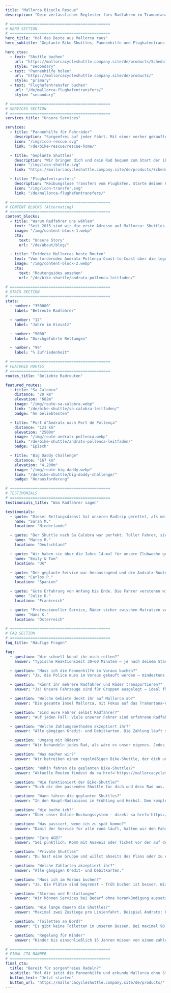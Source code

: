 ```yaml
---
title: "Mallorca Bicycle Rescue"
description: "Dein verlässlicher Begleiter fürs Radfahren im Tramuntana-Gebirge Mallorcas. Pannenhilfe, Shuttle-Services und Flughafentransfers für Radfahrer."

# ============================================
# HERO SECTION
# ============================================
hero_title: "Hol das Beste aus Mallorca raus"
hero_subtitle: "Geplante Bike-Shuttles, Pannenhilfe und Flughafentransfers – von Radfahrern für Radfahrer"

hero_ctas:
  - text: "Shuttle buchen"
    url: "https://mallorcacycleshuttle.company.site/de/products/Scheduled-Bike-Buses-c15728235"
    style: "secondary"
  - text: "Pannenhilfe holen"
    url: "https://mallorcacycleshuttle.company.site/de/products/"
    style: "primary"
  - text: "Flughafentransfer buchen"
    url: "/de/mallorca-flughafentransfers/"
    style: "secondary"

# ============================================
# SERVICES SECTION
# ============================================
services_title: "Unsere Services"

services:
  - title: "Pannenhilfe für Fahrräder"
    description: "Sorgenfrei auf jeder Fahrt. Mit einer vorher gekauften Police wirst du überall auf Mallorca abgeholt – wenn Bike oder Körper schlappmachen."
    icon: "/img/icon-rescue.svg"
    link: "/de/bike-rescue/rescue-home/"

  - title: "Geplante Shuttles"
    description: "Wir bringen dich und dein Rad bequem zum Start der ikonischen One-Way-Routen."
    icon: "/img/icon-shuttle.svg"
    link: "https://mallorcacycleshuttle.company.site/de/products/Scheduled-Bike-Buses-c15728235"

  - title: "Flughafentransfers"
    description: "Reibungslose Transfers vom Flughafen. Starte deinen Radurlaub stressfrei ab dem Moment der Landung."
    icon: "/img/icon-transfer.svg"
    link: "/de/mallorca-flughafentransfers/"

# ============================================
# CONTENT BLOCKS (Alternating)
# ============================================
content_blocks:
  - title: "Warum Radfahrer uns wählen"
    text: "Seit 2015 sind wir die erste Adresse auf Mallorca: Shuttles, islandweite Rettungen und ein Umgang mit Rädern, als wären es unsere eigenen. Freu dich auf ein freundliches, zuverlässiges Team, bequeme Busse und lokales Know-how, auf das du dich verlassen kannst."
    image: "/img/content-block-1.webp"
    cta:
      text: "Unsere Story"
      url: "/de/about/blog/"

  - title: "Entdecke Mallorcas beste Routen"
    text: "Vom fordernden Andratx-Pollença Coast-to-Coast über die legendären Anstiege von den Häfen Sa Calobra und Valldemossa bis zu ruhigen Wegen im Inselinneren – Mallorca ist ein Rad-Paradies auf Weltklasse-Niveau. Unsere ausführlichen Routenguides helfen dir bei perfekten One-Way-Touren – mit detaillierten Karten, Höhenprofilen und Insider-Tipps."
    image: "/img/content-block-2.webp"
    cta:
      text: "Routenguides ansehen"
      url: "/de/bike-shuttle/andratx-pollenca-leitfaden/"

# ============================================
# STATS SECTION
# ============================================
stats:
  - number: "350000"
    label: "Betreute Radfahrer"

  - number: "12"
    label: "Jahre im Einsatz"

  - number: "5000"
    label: "Durchgeführte Rettungen"

  - number: "99"
    label: "% Zufriedenheit"

# ============================================
# FEATURED ROUTES
# ============================================
routes_title: "Beliebte Radrouten"

featured_routes:
  - title: "Sa Calobra"
    distance: "20 km"
    elevation: "682m"
    image: "/img/route-sa-calobra.webp"
    link: "/de/bike-shuttle/sa-calobra-leitfaden/"
    badge: "Am beliebtesten"

  - title: "Port d'Andratx nach Port de Pollença"
    distance: "121 km"
    elevation: "2500m"
    image: "/img/route-andratx-pollenca.webp"
    link: "/de/bike-shuttle/andratx-pollenca-leitfaden/"
    badge: "Episch"

  - title: "Big Daddy Challenge"
    distance: "167 km"
    elevation: "4,200m"
    image: "/img/route-big-daddy.webp"
    link: "/de/bike-shuttle/big-daddy-challenge/"
    badge: "Herausforderung"

# ============================================
# TESTIMONIALS
# ============================================
testimonials_title: "Was Radfahrer sagen"

testimonials:
  - quote: "Dieser Rettungsdienst hat unseren Radtrip gerettet, als mein Freund einen Defekt hatte. Professionell, schnell und freundlich. Sehr zu empfehlen!"
    name: "Sarah M."
    location: "Niederlande"

  - quote: "Der Shuttle nach Sa Calobra war perfekt. Toller Fahrer, sichere Radbeförderung und wir konnten mit frischen Beinen genau dort starten, wo wir wollten. Jeden Cent wert."
    name: "Marco R."
    location: "Deutschland"

  - quote: "Wir haben sie über die Jahre 14-mal für unsere Clubwoche genutzt. Flughafentransfer und geplanter Shuttle nach Andratx. Allein die Sicherheit ist es wert. Die wissen, was sie tun."
    name: "Emily & Tom"
    location: "UK"

  - quote: "Der geplante Service war herausragend und die Andratx-Route hat unseren Radurlaub gemacht. Kann's nächstes Jahr kaum erwarten!"
    name: "Carlos P."
    location: "Spanien"

  - quote: "Gute Erfahrung von Anfang bis Ende. Die Fahrer verstehen wirklich, was Radfahrer brauchen. Mittlerweile vier Touren mit ihnen gemacht."
    name: "Julie D."
    location: "Frankreich"

  - quote: "Professioneller Service, Räder sicher zwischen Matratzen verstaut, und die Routen sind spektakulär. Sehr empfehlenswert für ambitionierte Radfahrer."
    name: "Hans K."
    location: "Österreich"

# ============================================
# FAQ SECTION
# ============================================
faq_title: "Häufige Fragen"

faq:
  - question: "Wie schnell könnt ihr mich retten?"
    answer: "Typische Reaktionszeit 30–60 Minuten – je nach deinem Standort auf Mallorca. Wir haben mehrere Fahrzeuge über die Insel verteilt."

  - question: "Muss ich die Pannenhilfe im Voraus buchen?"
    answer: "Ja, die Police muss im Voraus gekauft werden – mindestens am Vortag (gültig für deinen gesamten Aufenthalt)."

  - question: "Könnt ihr mehrere Radfahrer und Räder transportieren?"
    answer: "Ja! Unsere Fahrzeuge sind für Gruppen ausgelegt – ideal für Fahrgemeinschaften oder Vereine."

  - question: "Welche Gebiete deckt ihr auf Mallorca ab?"
    answer: "Die gesamte Insel Mallorca, mit Fokus auf das Tramuntana-Gebirge, wo die besten One-Way-Routen liegen – von Andratx bis Pollença und alles dazwischen."

  - question: "Sind eure Fahrer selbst Radfahrer?"
    answer: "Auf jeden Fall! Viele unserer Fahrer sind erfahrene Radfahrer – sie kennen die Routen, die Herausforderungen und genau das, was du brauchst."

  - question: "Welche Zahlungsmethoden akzeptiert ihr?"
    answer: "Alle gängigen Kredit- und Debitkarten. Die Zahlung läuft sicher über Stripe."

  - question: "Umgang mit Rädern"
    answer: "Wir behandeln jedes Rad, als wäre es unser eigenes. Jedes Bike wird sicher in Spezialanhängern verstaut – gepolstert zwischen Matratzen –, damit es in genau dem Zustand ankommt, in dem es vor der Abfahrt verpackt wurde."

  - question: "Was machen wir?"
    answer: "Wir betreiben einen regelmäßigen Bike-Shuttle, der dich und dein Rad zum Start von Mallorcas ikonischen One-Way-Bucket-List-Routen bringt (<a href='https://mallorcacycleshuttle.company.site/de/products/' target='_blank' rel='noopener noreferrer'>Fahrplan hier</a>). Wir bieten Pannen- und Fahrerrettung bei Ausfällen (<a href='https://mallorcacycleshuttle.company.site/de/products/' target='_blank' rel='noopener noreferrer'>Link hier</a>). Außerdem private Flughafentransfers mit Sofortangebot (<a href='/de/mallorca-flughafentransfers/'>hier</a>)."

  - question: "Wohin fahren die geplanten Bike-Shuttles?"
    answer: "Aktuelle Routen findest du <a href='https://mallorcacycleshuttle.company.site/de/products/' target='_blank' rel='noopener noreferrer'>hier</a>."

  - question: "Wie funktioniert der Bike-Shuttle?"
    answer: "Such dir den passenden Shuttle für dich und dein Rad aus. Bitte im Voraus buchen – die Plätze sind begrenzt. Sei mindestens 15 Minuten vor Abfahrt mit Ausweis oder Ticket da (Handy-Ticket reicht), damit dein Rad verladen werden kann. <a href='https://mallorcacycleshuttle.company.site/de/products/' target='_blank' rel='noopener noreferrer'>Hier buchen</a>. Genieß die Fahrt zum Ziel – und liebe die Rücktour auf dem Rad. Einfach, effizient, unverzichtbar."

  - question: "Wann fahren die geplanten Shuttles?"
    answer: "In den Haupt-Radsaisons im Frühling und Herbst. Den kompletten Fahrplan findest du <a href='https://mallorcacycleshuttle.company.site/de/products/' target='_blank' rel='noopener noreferrer'>hier</a>."

  - question: "Wie buche ich?"
    answer: "Über unser Online-Buchungssystem – direkt <a href='https://mallorcacycleshuttle.company.site/de/products/' target='_blank' rel='noopener noreferrer'>hier</a>."

  - question: "Was passiert, wenn ich zu spät komme?"
    answer: "Damit der Service für alle rund läuft, halten wir den Fahrplan strikt ein. Wir können nicht auf Nachzügler warten. Bitte sei vor der auf deinem Ticket angegebenen Verladezeit am Abfahrtsort. Da deine Abwesenheit andere am Buchen hindern könnte, gibt es für verpasste Shuttles keine Erstattung."

  - question: "Eure AGB?"
    answer: "Sei pünktlich. Komm mit Ausweis oder Ticket vor der auf deinem Ticket angegebenen Verladezeit. Die vollständigen AGB gibt's hier."

  - question: "Private Shuttles"
    answer: "Du hast eine Gruppe und willst abseits des Plans oder zu einer anderen Zeit fahren? Schreib an admin@mallorcacycleshuttle.com mit Datum, Abholort, Ziel und Gruppengröße – wir versuchen, dich unterzubringen."

  - question: "Welche Zahlarten akzeptiert ihr?"
    answer: "Alle gängigen Kredit- und Debitkarten."

  - question: "Muss ich im Voraus buchen?"
    answer: "Ja. Die Plätze sind begrenzt – früh buchen ist besser. Wir empfehlen, früh im Aufenthalt zu fahren: frische Beine und ein Puffertag, falls das Wetter am Wunschtag nicht passt. <a href='https://mallorcacycleshuttle.company.site/de/products/' target='_blank' rel='noopener noreferrer'>Hier buchen</a>."

  - question: "Stornos und Erstattungen"
    answer: "Wir können Services bei Bedarf ohne Vorankündigung aussetzen oder absagen. Bei Shuttle-Absage gibt es volle Erstattung oder Umbuchung auf eine Alternative. Umbuchungen auf Wunsch sind ggf. möglich – Einzelfallentscheidung. Details zu Storno & Erstattung: volle AGB hier."

  - question: "Wie lange dauern die Shuttles?"
    answer: "Maximal zwei Zustiege pro Linienfahrt. Beispiel Andratx: Port de Pollença, Radverladung ab 07:15; weiter nach Alcúdia, Verladung ab 07:35; Ankunft in Andratx ca. 09:15 – je nach Verkehr."

  - question: "Toiletten an Bord?"
    answer: "Es gibt keine Toiletten in unseren Bussen. Bei maximal 90 Minuten Fahrt ist das normalerweise kein Problem – achte einfach darauf, wie viel du vor und während der Fahrt trinkst."

  - question: "Regelung für Kinder"
    answer: "Kinder bis einschließlich 15 Jahren müssen von einem zahlenden Erwachsenen begleitet werden. Alle Sitze haben den gleichen Preis."

# ============================================
# FINAL CTA BANNER
# ============================================
final_cta:
  title: "Bereit für sorgenfreies Radeln?"
  subtitle: "Hol dir jetzt die Pannenhilfe und erkunde Mallorca ohne Stress"
  button_text: "Jetzt starten"
  button_url: "https://mallorcacycleshuttle.company.site/de/products/"
---
```

